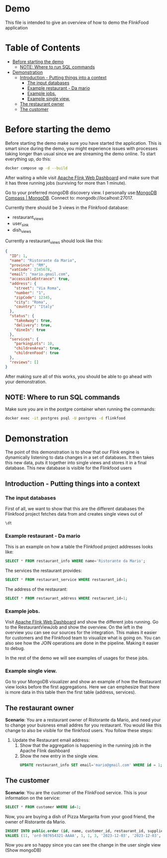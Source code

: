 # Demo
This file is intended to give an overview of how to demo the FlinkFood application
# Table of Contents

- [Before starting the demo](#before-starting-the-demo)
  * [NOTE: Where to run SQL commands](#note--where-to-run-sql-commands)
- [Demonstration](#demonstration)
  * [Introduction - Putting things into a context](#introduction---putting-things-into-a-context)
    + [The input databases](#the-input-databases)
    + [Example restaurant - Da mario](#example-restaurant---da-mario)
    + [Example jobs.](#example-jobs)
    + [Example single view.](#example-single-view)
  * [The restaurant owner](#the-restaurant-owner)
  * [The customer](#the-customer)


# Before starting the demo

Before starting the demo make sure you have started the application. This is smart since during the demo, you might experience issues with processes taking longer than usual since we are streaming the demo online. To start everything up, do this:
```bash
docker compose up -d --build
```

After waiting a while visit [Apache Flink Web Dashboard](http://localhost:8081/#/overview) and make sure that it has three running jobs (surviving for more than 1 minute).

Go to your preferred mongoDB discovery view. I personally use:[MongoDB Compass | MongoDB](https://www.mongodb.com/products/tools/compass). Connect to: mongodb://localhost:27017.

Currently there should be 3 views in the Flinkfood database:

-   restaurant<sub>views</sub>
-   user<sub>sink</sub>
-   dish<sub>views</sub>

Currently a restaurant<sub>views</sub> should look like this:
```json
{
  "ID": 1,
  "name": "Ristorante da Mario",
  "province": "RM",
  "vatCode": 2345678,
  "email": "mario.gmail.com",
  "accessibleEntrance": true,
  "address": {
    "street": "Via Roma",
    "number": "1",
    "zipCode": 12345,
    "city": "Roma",
    "country": "Italy"
  },
  "status": {
    "takeAway": true,
    "delivery": true,
    "dineIn": true
  },
  "services": {
    "parkingLots": 10,
    "childrenArea": true,
    "childrenFood": true
  },
  "reviews": []
}
```

After making sure all of this works, you should be able to go ahead with your demonstration.

## NOTE: Where to run SQL commands
Make sure you are in the postgre container when running the commands:
```bash
docker exec -it postgres psql -U postgres -d flinkfood
```

# Demonstration

The point of this demonstration is to show that our Flink engine is dynamically listening to data changes in a set of databases. It then takes this new data, puts it together into single views and stores it in a final database. This new database is visible for the Flinkfood users

## Introduction - Putting things into a context

### The input databases

First of all, we want to show that this are the different databases the Flinkfood project fetches data from and creates single views out of

```sql
\dt
```

### Example restaurant - Da mario

This is an example on how a table the Flinkfood project addresses looks like:

```sql
SELECT * FROM restaurant_info WHERE name='Ristorante da Mario';
```

The services the restaurant provides:

```sql
SELECT * FROM restaurant_service WHERE restaurant_id=1;
```

The address of the restaurant:

```sql
SELECT * FROM restaurant_address WHERE restaurant_id=1;
```

### Example jobs.

Visit [Apache Flink Web Dashboard](http://localhost:8081/#/overview) and show the different jobs running.
Go to the RestaurantViewJob and show the overview. On the left in the overview you can see our sources for the integration. This makes it easier for customers and the Flinkfood team to visualize what is going on. You can also see how the JOIN operations are done in the pipeline. Making it easier to debug.

In the rest of the demo we will see examples of usages for these jobs.

### Example single view.

Go to your MongoDB visualizer and show an example of how the Restaurant view looks before the first aggregations. Here we can emphesize that there is more data in this table then the first table (address, services).

## The restaurant owner

**Scenario**: You are a restaurant owner of Ristorante da Mario, and need your to change your buisness email addres for you restaurant. You would like this change to also be visible for the flinkfood users. You follow these steps:

1.  Update the Restaurant email address:
    1.  Show that the aggregation is happening in the running job in the Apache Flink dashboard
    2.  Show the new entry in the single view.
        ```sql
        UPDATE restaurant_info SET email='mario@gmail.com' WHERE id = 1;
        ```
        
## The customer

**Scenario**: You are the customer of the FlinkFood service. This is your information on the service:

```sql 
SELECT * FROM customer WHERE id=1;
```

Now, you are buying a dish of Pizza Margarita from your good friend, the owner of Ristorante da Mario.

```sql 
INSERT INTO public.order (id, name, customer_id, restaurant_id, supplier_id, order_date, payment_date, delivery_date, description, total_amount, currency, supply_order)
VALUES (11, 'ord-987654321-AAAA', 1, 1, 3, '2023-12-03', '2023-12-03', '2023-12-03', 'Pizza Margarita', 15, 'USD', 'f');
```

Now you are so happy since you can see the change in the user single view (Show mongoDB)
